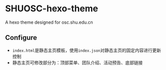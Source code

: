 # SHUOSC-hexo-theme

A hexo theme  designed for osc.shu.edu.cn

## Configure
- `index.html`是静态主页模板，使用`index.json`对静态主页的固定内容进行更新控制
- 静态主页可修改部分为：顶部菜单、团队介绍、活动预告、底部链接